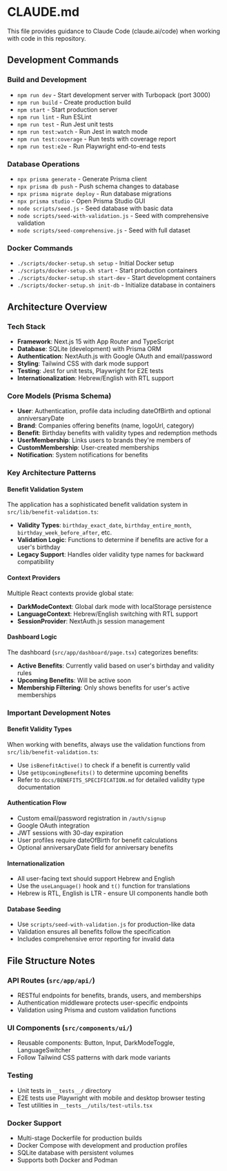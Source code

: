 # CLAUDE.md

This file provides guidance to Claude Code (claude.ai/code) when working with code in this repository.

## Development Commands

### Build and Development

- `npm run dev` - Start development server with Turbopack (port 3000)
- `npm run build` - Create production build
- `npm start` - Start production server
- `npm run lint` - Run ESLint
- `npm run test` - Run Jest unit tests
- `npm run test:watch` - Run Jest in watch mode
- `npm run test:coverage` - Run tests with coverage report
- `npm run test:e2e` - Run Playwright end-to-end tests

### Database Operations

- `npx prisma generate` - Generate Prisma client
- `npx prisma db push` - Push schema changes to database
- `npx prisma migrate deploy` - Run database migrations
- `npx prisma studio` - Open Prisma Studio GUI
- `node scripts/seed.js` - Seed database with basic data
- `node scripts/seed-with-validation.js` - Seed with comprehensive validation
- `node scripts/seed-comprehensive.js` - Seed with full dataset

### Docker Commands

- `./scripts/docker-setup.sh setup` - Initial Docker setup
- `./scripts/docker-setup.sh start` - Start production containers
- `./scripts/docker-setup.sh start-dev` - Start development containers
- `./scripts/docker-setup.sh init-db` - Initialize database in containers

## Architecture Overview

### Tech Stack

- **Framework**: Next.js 15 with App Router and TypeScript
- **Database**: SQLite (development) with Prisma ORM
- **Authentication**: NextAuth.js with Google OAuth and email/password
- **Styling**: Tailwind CSS with dark mode support
- **Testing**: Jest for unit tests, Playwright for E2E tests
- **Internationalization**: Hebrew/English with RTL support

### Core Models (Prisma Schema)

- **User**: Authentication, profile data including dateOfBirth and optional anniversaryDate
- **Brand**: Companies offering benefits (name, logoUrl, category)
- **Benefit**: Birthday benefits with validity types and redemption methods
- **UserMembership**: Links users to brands they're members of
- **CustomMembership**: User-created memberships
- **Notification**: System notifications for benefits

### Key Architecture Patterns

#### Benefit Validation System

The application has a sophisticated benefit validation system in `src/lib/benefit-validation.ts`:

- **Validity Types**: `birthday_exact_date`, `birthday_entire_month`, `birthday_week_before_after`, etc.
- **Validation Logic**: Functions to determine if benefits are active for a user's birthday
- **Legacy Support**: Handles older validity type names for backward compatibility

#### Context Providers

Multiple React contexts provide global state:

- **DarkModeContext**: Global dark mode with localStorage persistence
- **LanguageContext**: Hebrew/English switching with RTL support
- **SessionProvider**: NextAuth.js session management

#### Dashboard Logic

The dashboard (`src/app/dashboard/page.tsx`) categorizes benefits:

- **Active Benefits**: Currently valid based on user's birthday and validity rules
- **Upcoming Benefits**: Will be active soon
- **Membership Filtering**: Only shows benefits for user's active memberships

### Important Development Notes

#### Benefit Validity Types

When working with benefits, always use the validation functions from `src/lib/benefit-validation.ts`:

- Use `isBenefitActive()` to check if a benefit is currently valid
- Use `getUpcomingBenefits()` to determine upcoming benefits
- Refer to `docs/BENEFITS_SPECIFICATION.md` for detailed validity type documentation

#### Authentication Flow

- Custom email/password registration in `/auth/signup`
- Google OAuth integration
- JWT sessions with 30-day expiration
- User profiles require dateOfBirth for benefit calculations
- Optional anniversaryDate field for anniversary benefits

#### Internationalization

- All user-facing text should support Hebrew and English
- Use the `useLanguage()` hook and `t()` function for translations
- Hebrew is RTL, English is LTR - ensure UI components handle both

#### Database Seeding

- Use `scripts/seed-with-validation.js` for production-like data
- Validation ensures all benefits follow the specification
- Includes comprehensive error reporting for invalid data

## File Structure Notes

### API Routes (`src/app/api/`)

- RESTful endpoints for benefits, brands, users, and memberships
- Authentication middleware protects user-specific endpoints
- Validation using Prisma and custom validation functions

### UI Components (`src/components/ui/`)

- Reusable components: Button, Input, DarkModeToggle, LanguageSwitcher
- Follow Tailwind CSS patterns with dark mode variants

### Testing

- Unit tests in `__tests__/` directory
- E2E tests use Playwright with mobile and desktop browser testing
- Test utilities in `__tests__/utils/test-utils.tsx`

### Docker Support

- Multi-stage Dockerfile for production builds
- Docker Compose with development and production profiles
- SQLite database with persistent volumes
- Supports both Docker and Podman
